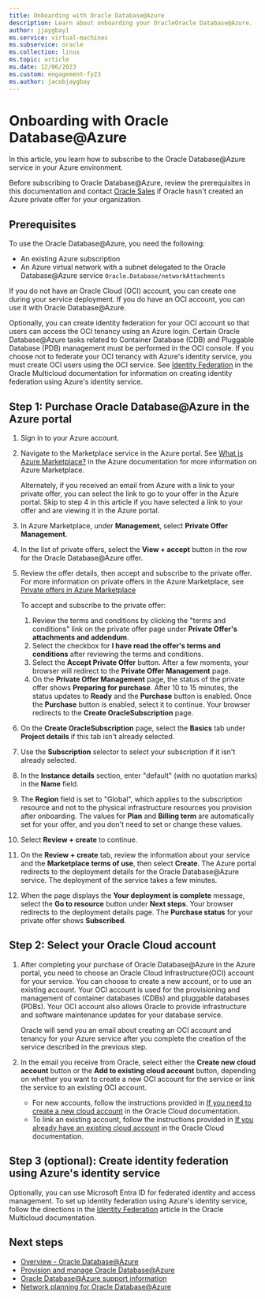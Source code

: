 ```yaml
---
title: Onboarding with Oracle Database@Azure
description: Learn about onboarding your OracleOracle Database@Azure.
author: jjaygbay1
ms.service: virtual-machines
ms.subservice: oracle
ms.collection: linux
ms.topic: article
ms.date: 12/06/2023
ms.custom: engagement-fy23
ms.author: jacobjaygbay
---
```


# Onboarding with Oracle Database@Azure 

In this article, you learn how to subscribe to the Oracle Database@Azure service in your Azure environment.

Before subscribing to Oracle Database@Azure, review the prerequisites in this documentation and contact [Oracle Sales](https://www.oracle.com/corporate/contact/) if Oracle hasn't created an Azure private offer for your organization.

## Prerequisites  
To use the Oracle Database@Azure, you need the following:
-   An existing Azure subscription
-   An Azure virtual network with a subnet delegated to the Oracle Database@Azure service `Oracle.Database/networkAttachments`

If you do not have an Oracle Cloud (OCI) account, you can create one during your service deployment. If you do have an OCI account, you can use it with Oracle Database@Azure.

Optionally, you can create identity federation for your OCI account so that users can access the OCI tenancy using an Azure login. Certain Oracle Database@Azure tasks related to Container Database (CDB) and Pluggable Database (PDB) management must be performed in the OCI console. If you choose not to federate your OCI tenancy with Azure's identity service, you must create OCI users using the OCI  service. See [Identity Federation](https://docs.oracle.com/iaas/Content/multicloud/signup_guided_federation.htm) in the Oracle Multicloud documentation for information on creating identity federation using Azure's identity service.

## Step 1: Purchase Oracle Database@Azure in the Azure portal 

1.  Sign in to your Azure account.
2.  Navigate to the Marketplace service in the Azure portal. See [What is Azure Marketplace?](https://learn.microsoft.com/marketplace/azure-marketplace-overview) in the Azure documentation for more information on Azure Marketplace.

    Alternately, if you received an email from Azure with a link to your private offer, you can select the link to go to your offer in the Azure portal. Skip to step 4 in this article if you have selected a link to your offer and are viewing it in the Azure portal.

3.  In Azure Marketplace, under **Management**, select **Private Offer Management**.
4.  In the list of private offers, select the **View + accept** button in the row for the Oracle Database@Azure offer.
5.  Review the offer details, then accept and subscribe to the private offer. For more information on private offers in the Azure Marketplace, see [Private offers in Azure Marketplace](https://learn.microsoft.com/marketplace/private-offers-in-azure-marketplace)

    To accept and subscribe to the private offer:

    1.  Review the terms and conditions by clicking the "terms and conditions" link on the private offer page under **Private Offer's attachments and addendum**.
    2.  Select the checkbox for **I have read the offer's terms and conditions** after reviewing the terms and conditions.
    3.  Select the **Accept Private Offer** button. After a few moments, your browser will redirect to the **Private Offer Management** page.
    4.  On the **Private Offer Management** page, the status of the private offer shows **Preparing for purchase**. After 10 to 15 minutes, the status updates to **Ready** and the **Purchase** button is enabled. Once the **Purchase** button is enabled, select it to continue. Your browser redirects to the **Create OracleSubscription** page.
6.  On the **Create OracleSubscription** page, select the **Basics** tab under **Project details** if this tab isn't already selected.
7.  Use the **Subscription** selector to select your subscription if it isn't already selected.
8.  In the **Instance details** section, enter "default" (with no quotation marks) in the **Name** field.
9.  The **Region** field is set to "Global", which applies to the subscription resource and not to the physical infrastructure resources you provision after onboarding. The values for **Plan** and **Billing term** are automatically set for your offer, and you don't need to set or change these values.
10. Select **Review + create** to continue.
11. On the **Review + create** tab, review the information about your service and the **Marketplace terms of use**, then select **Create**. The Azure portal redirects to the deployment details for the Oracle Database@Azure service. The deployment of the service takes a few minutes.
12. When the page displays the **Your deployment is complete** message, select the **Go to resource** button under **Next steps**. Your browser redirects to the deployment details page. The **Purchase status** for your private offer shows **Subscribed**.

## Step 2: Select your Oracle Cloud account

1. After completing your purchase of Oracle Database@Azure in the Azure portal, you need to choose an Oracle Cloud Infrastructure(OCI) account for your service. You can choose to create a new account, or to use an existing account. Your OCI account is used for the provisioning and management of container databases (CDBs) and pluggable databases (PDBs). Your OCI account also allows Oracle to provide infrastructure and software maintenance updates for your database service.

    Oracle will send you an email about creating an OCI account and tenancy for your Azure service after you complete the creation of the service described in the previous step.

2. In the email you receive from Oracle, select either the **Create new cloud account** button or the **Add to existing cloud account** button, depending on whether you want to create a new OCI account for the service or link the service to an existing OCI account.

    - For new accounts, follow the instructions provided in [If you need to create a new cloud account](https://docs.oracle.com/iaas/Content/GSG/Tasks/buysubscription.htm#activate_order__new-account) in the Oracle Cloud documentation.
    - To link an existing account, follow the instructions provided in [If you already have an existing cloud account](https://docs.oracle.com/iaas/Content/GSG/Tasks/buysubscription.htm#activate_order__existing-account) in the Oracle Cloud documentation.

## Step 3 (optional): Create identity federation using Azure's identity service 

Optionally, you can use Microsoft Entra ID for federated identity and access management. To set up identity federation using Azure's identity service, follow the directions in the [Identity Federation](https://docs.oracle.com/iaas/Content/multicloud/signup_guided_federation.htm) article in the Oracle Multicloud documentation.

## Next steps

- [Overview - Oracle Database@Azure](database-overview.md)
- [Provision and manage Oracle Database@Azure](provision-oracle-database.md)
- [Oracle Database@Azure support information](oracle-database-support.md)
- [Network planning for Oracle Database@Azure](oracle-database-solution-design.md)